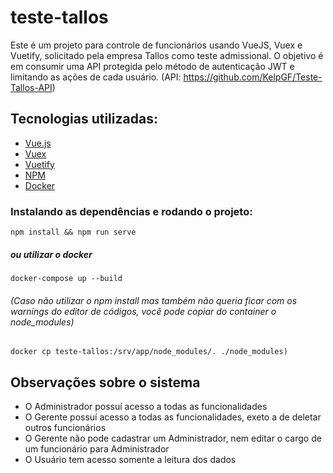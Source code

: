 # teste-tallos

Este é um projeto para controle de funcionários usando VueJS, Vuex e Vuetify, solicitado pela empresa Tallos como teste admissional. O objetivo é em consumir uma API protegida pelo método de autenticação JWT e limitando as ações de cada usuário. (API: https://github.com/KelpGF/Teste-Tallos-API)


## Tecnologias utilizadas:
  - [Vue.js](https://vuejs.org)
  - [Vuex](https://vuex.vuejs.org)
  - [Vuetify](https://vuetifyjs.com/)
  - [NPM](https://www.npmjs.com)
  - [Docker](https://www.docker.com)


### Instalando as dependências e rodando o projeto:
```
npm install && npm run serve
```
##### ou utilizar o docker
```
docker-compose up --build
```
###### (Caso não utilizar o npm install mas também não queria ficar com os warnings do editor de códigos, você pode copiar do container o node_modules)
```
docker cp teste-tallos:/srv/app/node_modules/. ./node_modules)
```

## Observações sobre o sistema
  - O Administrador possuí acesso a todas as funcionalidades
  - O Gerente possuí acesso a todas as funcionalidades, exeto a de deletar outros funcionários
  - O Gerente não pode cadastrar um Administrador, nem editar o cargo de um funcionário para Administrador
  - O Usuário tem acesso somente a leitura dos dados
